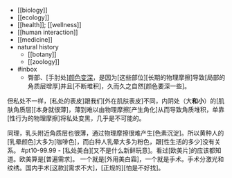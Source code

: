 - [[biology]]
- [[ecology]]
- [[health]]; [[wellness]]
- [[human interaction]]
- [[medicine]]
- natural history
    - [[botany]]
    - [[zoology]]
- #inbox
    - 臀部、[手肘处][颜色变深](https://bbs.saraba1st.com/2b/thread-2006864-1-1.html)，是因为[这些部位][长期的物理摩擦]导致[局部的角质层增厚]并且[不断堆积]，久而久之自然[颜色要深一些]。

但私处不一样，[私处的表皮]跟我们[外在肌肤表皮]不同，内阴处（大**和小**）的[肌肤角质层][本身就很薄]，薄到难以由物理摩擦[产生角化]从而导致角质堆积，单靠[性行为的物理摩擦]将私处变黑，几乎是不可能的。

同理，乳头附近角质层也很薄，通过物理摩擦很难产生[色素沉淀]。所以黄种人的[乳晕颜色]大多为[咖啡色]，而白种人乳晕大多为粉色，跟[性生活的多少]没有关系。 #pt10-99.99
        - [私处美白][又不是什么新鲜玩意]。看过[欧美片]的应该都知道。欧美算是[普遍需求]。
一个就是[外用美白霜]，一个就是手术。手术分激光和纹绣。国内手术[这款][需求不大]，[正规的][怕是不好找]。
